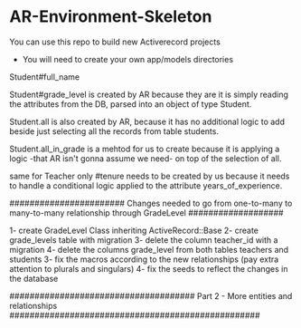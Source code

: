 # AR-Environment-Skeleton

You can use this repo to build new Activerecord projects

* You will need to create your own app/models directories

Student#full_name 

 Student#grade_level is created by AR because they are it is simply reading the attributes from the DB, parsed into an object of type Student.

Student.all is also created by AR, because it has no additional logic to add beside just selecting all the records from table students.

Student.all_in_grade is a mehtod for us to create because it is applying a logic -that AR isn't gonna assume we need-  on top of the selection of all.

same for Teacher only #tenure needs to be created by us because it needs to handle a conditional logic applied to the attribute years_of_experience.

####################### Changes needed to go from one-to-many to many-to-many relationship through GradeLevel ###################

1- create GradeLevel Class inheriting ActiveRecord::Base
2- create grade_levels table with migration
3- delete the column teacher_id with a migration
4- delete the columns grade_level from both tables teachers and students
3- fix the macros according to the new relationships (pay extra attention to plurals and singulars)
4- fix the seeds to reflect the changes in the database

##################################### Part 2 - More entities and relationships ##################################################

